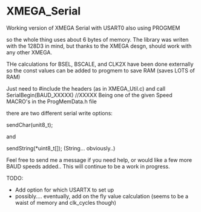 XMEGA_Serial
============

Working version of XMEGA Serial with USART0 also using PROGMEM


so the whole thing uses about 6 bytes of memory. The library was writen with the 
128D3 in mind, but thanks to the XMEGA desgn, should work with any other XMEGA.

THe calculations for BSEL, BSCALE, and CLK2X have been done externally so the const values
can be added to progmem to save RAM (saves LOTS of RAM)

Just need to #include the headers (as in XMEGA_Util.c)
and call SerialBegin(BAUD_XXXXX) //XXXXX Being one of the given Speed MACRO's in the ProgMemData.h file

there are two different serial write options:

sendChar(unit8_t);

and

sendString(*uint8_t[]); (String... obviously..)


Feel free to send me a message if you need help, or would like a few more BAUD speeds added..
This will continue to be a work in progress.

TODO:

- Add option for which USARTX to set up
- possibly.... eventually, add on the fly value calculation 
(seems to be a waist of memory and clk_cycles though)
